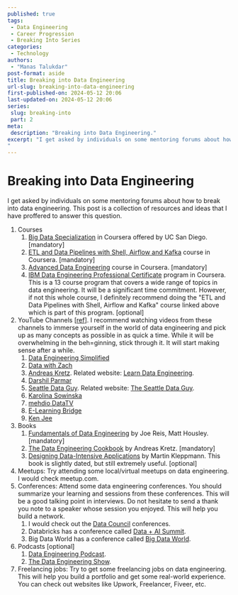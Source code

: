 ```yaml
---
published: true
tags:
 - Data Engineering
 - Career Progression
 - Breaking Into Series
categories:
 - Technology
authors:
 - "Manas Talukdar"
post-format: aside
title: Breaking into Data Engineering
url-slug: breaking-into-data-engineering
first-published-on: 2024-05-12 20:06
last-updated-on: 2024-05-12 20:06
series:
 slug: breaking-into
 part: 2
meta:
 description: "Breaking into Data Engineering."
excerpt: "I get asked by individuals on some mentoring forums about how to break into data engineering. This post is a collection
"
---
```


# Breaking into Data Engineering

I get asked by individuals on some mentoring forums about how to break into data engineering. This post is a collection of resources and ideas that I have proffered to answer this question.

1. Courses
   1. [Big Data Specialization](https://www.coursera.org/specializations/big-data) in Coursera offered by UC San Diego. [mandatory]
   2. [ETL and Data Pipelines with Shell, Airflow and Kafka](https://www.coursera.org/learn/etl-and-data-pipelines-shell-airflow-kafka) course in Coursera. [mandatory]
   3. [Advanced Data Engineering](https://www.coursera.org/learn/advanced-data-engineering) course in Coursera. [mandatory]
   4. [IBM Data Engineering Professional Certificate](https://www.coursera.org/professional-certificates/ibm-data-engineer) program  in Coursera. This is a 13 course program that covers a wide range of topics in data engineering. It will be a significant time commitment. However, if not this whole course, I definitely recommend doing the "ETL and Data Pipelines with Shell, Airflow and Kafka" course linked above which is part of this program. [optional]
2. YouTube Channels [[ref](https://dev.to/seattledataguy/8-great-data-engineering-youtube-channels-21n7)]. I recommend watching videos from these channels to immerse yourself in the world of data engineering and pick up as many concepts as possible in as quick a time. While it will be overwhelming in the beh=ginning, stick through it. It will start making sense after a while.
   1. [Data Engineering Simplified](https://www.youtube.com/channel/UCnfZSN7A09wNwYiUoincXZg)
   2. [Data with Zach](https://www.youtube.com/c/DatawithZach)
   3. [Andreas Kretz](https://www.youtube.com/c/andreaskayy). Related website: [Learn Data Engineering](https://learndataengineering.com).
   4. [Darshil Parmar](https://www.youtube.com/c/DarshilParmar)
   5. [Seattle Data Guy](https://www.youtube.com/c/SeattleDataGuy). Related website: [The Seattle Data Guy](https://www.theseattledataguy.com).
   6. [Karolina Sowinska](https://www.youtube.com/c/KarolinaSowinska)
   7. [mehdio DataTV](https://www.youtube.com/channel/UCiZxJB0xWfPBE2omVZeWPpQ)
   8. [E-Learning Bridge](https://www.youtube.com/c/LearningBridge)
   9. [Ken Jee](https://www.youtube.com/c/KenJee1)
3. Books
   1. [Fundamentals of Data Engineering](https://www.oreilly.com/library/view/fundamentals-of-data/9781098108298/) by Joe Reis, Matt Housley. [mandatory]
   2. [The Data Engineering Cookbook](https://cookbook.learndataengineering.com) by Andreas Kretz. [mandatory]
   3. [Designing Data-Intensive Applications](https://www.oreilly.com/library/view/designing-data-intensive-applications/9781491903063/) by Martin Kleppmann. This book is slightly dated, but still extremely useful. [optional]
4. Meetups: Try attending some local/virtual meetups on data engineering. I would check meetup.com.
5. Conferences: Attend some data engineering conferences. You should summarize your learning and sessions from these conferences. This will be a good talking point in interviews. Do not hesitate to send a thank you note to a speaker whose session you enjoyed. This will help you build a network.
   1. I would check out the [Data Council](https://www.datacouncil.ai) conferences.
   2. Databricks has a conference called [Data + AI Summit](https://databricks.com/dataaisummit).
   3. Big Data World has a conference called [Big Data World](https://www.bigdataworld.com).
6. Podcasts [optional]
   1. [Data Engineering Podcast](https://www.dataengineeringpodcast.com).
   2. [The Data Engineering Show](https://www.dataengineeringshow.com).
7. Freelancing jobs: Try to get some freelancing jobs on data engineering. This will help you build a portfolio and get some real-world experience. You can check out websites like Upwork, Freelancer, Fiveer, etc.
